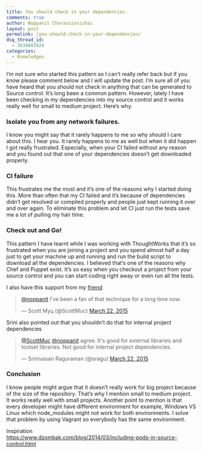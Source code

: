 ```yaml
---
title: You should check in your dependencies.
comments: true
author: Noppanit Charassinvichai
layout: post
permalink: /you-should-check-in-your-dependencies/
dsq_thread_id:
  - 3634883924
categories:
  - Knowledges
---
```

I&#8217;m not sure who started this pattern so I can&#8217;t really refer back but if you know please comment below and I will update the post. I&#8217;m sure all of you have heard that you should not check in anything that can be generated to Source control. It&#8217;s long been a common pattern. However, lately I have been checking in my dependencies into my source control and it works really well for small to medium project. Here&#8217;s why.

### Isolate you from any network failures.  


I know you might say that it rarely happens to me so why should I care about this. I hear you. It rarely happens to me as well but when it did happen I got really frustrated. Especially, when your CI failed without any reason and you found out that one of your dependencies doesn&#8217;t get downloaded properly. 

### CI failure  


This frustrates me the most and it&#8217;s one of the reasons why I started doing this. More than often that my CI failed and it&#8217;s because of dependencies didn&#8217;t get resolved or compiled properly and people just kept running it over and over again. To eliminate this problem and let CI just run the tests save me a lot of pulling my hair time. 

### Check out and Go!  


This pattern I have learnt while I was working with ThoughtWorks that it&#8217;s so frustrated when you are joining a project and you spend almost half a day just to get your machine up and running and run the build script to download all the dependencies. I believed that&#8217;s one of the reasons why Chef and Puppet exist. It&#8217;s so easy when you checkout a project from your source control and you can start coding right away or even run all the tests. 

I also have this support from my [friend][1]

<blockquote class="twitter-tweet" lang="en">
  <p>
    <a href="https://twitter.com/noppanit">@noppanit</a> I've been a fan of that technique for a long time now.
  </p>
  
  <p>
    &mdash; Scott Myц (@ScottMuc) <a href="https://twitter.com/ScottMuc/status/579739745921724416">March 22, 2015</a>
  </p>
</blockquote>



Srini also pointed out that you shouldn&#8217;t do that for internal project dependencies

<blockquote class="twitter-tweet" lang="en">
  <p>
    <a href="https://twitter.com/ScottMuc">@ScottMuc</a> <a href="https://twitter.com/noppanit">@noppanit</a> agree. It's good for external libraries and toolset libraries. Not good for internal project dependencies.
  </p>
  
  <p>
    &mdash; Srinivasan Raguraman (@sragu) <a href="https://twitter.com/sragu/status/579762369041186816">March 22, 2015</a>
  </p>
</blockquote>

### Conclusion  


I know people might argue that it doesn&#8217;t really work for big project because of the size of the repository. That&#8217;s why I mention small to medium project. It works really well with small projects. Another point to mention is that every developer might have different environment for example, Windows VS Linux which node_modules might not work for both environments. I solve that problem by using Vagrant so everybody has the same environment. 

Inspiration  
<https://www.dzombak.com/blog/2014/03/including-pods-in-source-control.html>

 [1]: http://scottmuc.com/ "Scott Muc"
